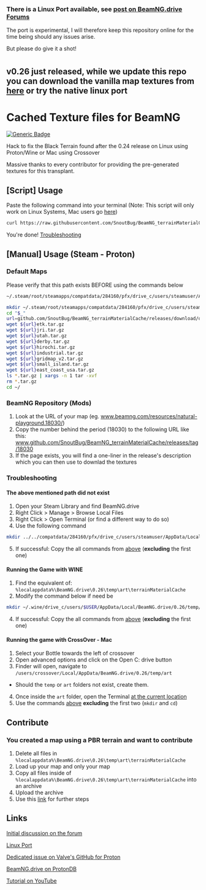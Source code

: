 ### **There is a Linux Port available, see [post on BeamNG.drive Forums](https://www.beamng.com/threads/86422/)** 

The port is experimental, I will therefore keep this repository online for the time being should any issues arise.

But please do give it a shot!
#
#

## v0.26 just released, while we update this repo you can download the vanilla map textures from [here](https://github.com/SnoutBug/BeamNG_terrainMaterialCache/issues/14) or try the native linux port

# Cached Texture files for BeamNG
[![Generic Badge](https://img.shields.io/badge/dynamic/json?logoColor=violet&color=FF6600&link=https://wiki.beamng.com/images/b/be/BeamNG-logo-icon-2016.svg&label=Games%20Fixed&query=download_count&url=https://api.github.com/repos/SnoutBug/BeamNG_terrainMaterialCache/releases/assets/52289435)](https://github.com/SnoutBug/BeamNG_terrainMaterialCache/releases/tag/default)

Hack to fix the Black Terrain found after the 0.24 release on Linux using Proton/Wine or Mac using Crossover

Massive thanks to every contributor for providing the pre-generated textures for this transplant.

## [Script] Usage
Paste the following command into your terminal (Note: This script will only work on Linux Systems, Mac users go [here](https://github.com/SnoutBug/BeamNG_terrainMaterialCache/blob/main/README.md#running-the-game-with-crossover---mac))
```Bash
curl https://raw.githubusercontent.com/SnoutBug/BeamNG_terrainMaterialCache/main/auto_update.py | python3 -
```
You're done!
[Troubleshooting](https://github.com/SnoutBug/BeamNG_terrainMaterialCache#troubleshooting)

## [Manual] Usage (Steam - Proton)
### Default Maps
Please verify that this path exists BEFORE using the commands below

```Bash
~/.steam/root/steamapps/compatdata/284160/pfx/drive_c/users/steamuser/AppData/Local/BeamNG.drive/0.26/temp/art
```

```Bash
mkdir ~/.steam/root/steamapps/compatdata/284160/pfx/drive_c/users/steamuser/AppData/Local/BeamNG.drive/0.26/temp/art
cd "$_"
url=github.com/SnoutBug/BeamNG_terrainMaterialCache/releases/download/default/
wget ${url}etk.tar.gz
wget ${url}jri.tar.gz
wget ${url}utah.tar.gz
wget ${url}derby.tar.gz
wget ${url}hirochi.tar.gz
wget ${url}industrial.tar.gz
wget ${url}gridmap_v2.tar.gz
wget ${url}small_island.tar.gz
wget ${url}east_coast_usa.tar.gz
ls *.tar.gz | xargs -n 1 tar -xvf
rm *.tar.gz
cd ~/
```

### BeamNG Repository (Mods)
 1. Look at the URL of your map (eg. www.beamng.com/resources/natural-playground.18030/)
 2. Copy the number behind the period (18030) to the following URL like this: www.github.com/SnoutBug/BeamNG_terrainMaterialCache/releases/tag/18030
 3. If the page exists, you will find a one-liner in the release's description which you can then use to downlad the textures

### Troubleshooting
 #### The above mentioned path did not exist
 1. Open your Steam Library and find BeamNG.drive
 2. Right Click > Manage > Browse Local Files
 3. Right Click > Open Terminal (or find a different way to do so)
 4. Use the following command
```Bash
mkdir ../../compatdata/284160/pfx/drive_c/users/steamuser/AppData/Local/BeamNG.drive/0.26/temp/art
```
 5. If successful: Copy the all commands from [above](https://github.com/SnoutBug/BeamNG_terrainMaterialCache#default-maps) (**excluding** the first one)
 
 #### Running the Game with WINE
 1. Find the equivalent of: `%localappdata%\BeamNG.drive\0.26\temp\art\terrainMaterialCache`
 2. Modify the command below if need be
 ```Bash
 mkdir ~/.wine/drive_c/users/$USER/AppData/Local/BeamNG.drive/0.26/temp/art
 ```
 4. If successful: Copy the all commands from [above](https://github.com/SnoutBug/BeamNG_terrainMaterialCache#default-maps) (**excluding** the first one)

 #### Running the game with CrossOver - Mac
 1. Select your Bottle towards the left of crossover
 2. Open advanced options and click on the Open C: drive button
 3. Finder will open, navigate to `/users/crossover/Local/AppData/BeamNG.drive/0.26/temp/art`
  - Should the `temp` or `art` folders not exist, create them.
 4. Once inside the `art` folder, open the Terminal [at the current location](https://www.maketecheasier.com/launch-terminal-current-folder-mac/)
 5. Use the commands [above](https://github.com/SnoutBug/BeamNG_terrainMaterialCache#default-maps) **excluding** the first two (`mkdir` and `cd`)

## Contribute
### You created a map using a PBR terrain and want to contribute
 1. Delete all files in `%localappdata%\BeamNG.drive\0.26\temp\art\terrainMaterialCache`
 2. Load up your map and only your map
 3. Copy all files inside of `%localappdata%\BeamNG.drive\0.26\temp\art\terrainMaterialCache` into an archive
 4. Upload the archive
 5. Use this [link](https://github.com/SnoutBug/BeamNG_terrainMaterialCache/issues/new?assignees=&labels=enhancement&template=contribute.md&title=Repository-PBR-Textures) for further steps

## Links
[Initial discussion on the forum](https://www.beamng.com/threads/83228/)

[Linux Port](https://www.beamng.com/threads/86422/)

[Dedicated issue on Valve's GitHub for Proton](https://github.com/ValveSoftware/Proton/issues/1237)

[BeamNG.drive on ProtonDB](https://www.protondb.com/app/284160)

[Tutorial on YouTube](https://www.youtube.com/watch?v=A6-KYZ25mW8)


